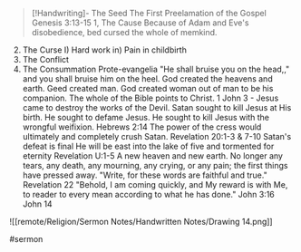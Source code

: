 > [!Handwriting]-
> The Seed
> The First Preelamation of the Gospel
Genesis 3:13-15
1, The Cause
Because of Adam and Eve's
disobedience, bed cursed the whole of
memkind.
2. The Curse
I) Hard work
in) Pain in childbirth
3. The Conflict
4. The Consummation
Prote-evangelia
"He shall bruise you on the head,,"
and you shall bruise him on the heel.
God created the heavens and earth.
Geed created man.
God created woman out of man to be
his companion.
The whole of the Bible points to
Christ.
1 John 3 - Jesus came to destroy
the works of the Devil.
Satan sought to kill Jesus at His
birth.
He sought to defame Jesus.
He sought to kill Jesus with the
wrongful weifixion.
Hebrews 2:14
The power of the cress would
ultimately and completely crush Satan.
Revelation 20:1-3 & 7-10
Satan's defeat is final
He will be east into the lake of
five and tormented for eternity
Revelation U:1-5
A new heaven and new earth.
No longer any tears, any death, any mourning,
any crying, or any pain; the first things have
pressed away.
"Write, for these words are faithful and
true."
Revelation 22
"Behold, I am coming quickly, and My
reward is with Me, to reader to
every mean according to what he has done."
John 3:16
John 14

![[remote/Religion/Sermon Notes/Handwritten Notes/Drawing 14.png]]

#sermon
